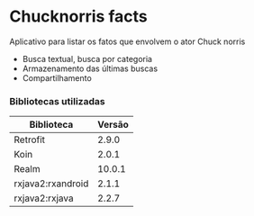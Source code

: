 # Chucknorris facts

Aplicativo para listar os fatos que envolvem o ator Chuck norris

  - Busca textual, busca por categoria
  - Armazenamento das últimas buscas
  - Compartilhamento

### Bibliotecas utilizadas

| Biblioteca | Versão |
| ------ | ------ |
| Retrofit | 2.9.0 |
| Koin | 2.0.1 |
| Realm | 10.0.1 |
| rxjava2:rxandroid | 2.1.1 |
| rxjava2:rxjava | 2.2.7 |


